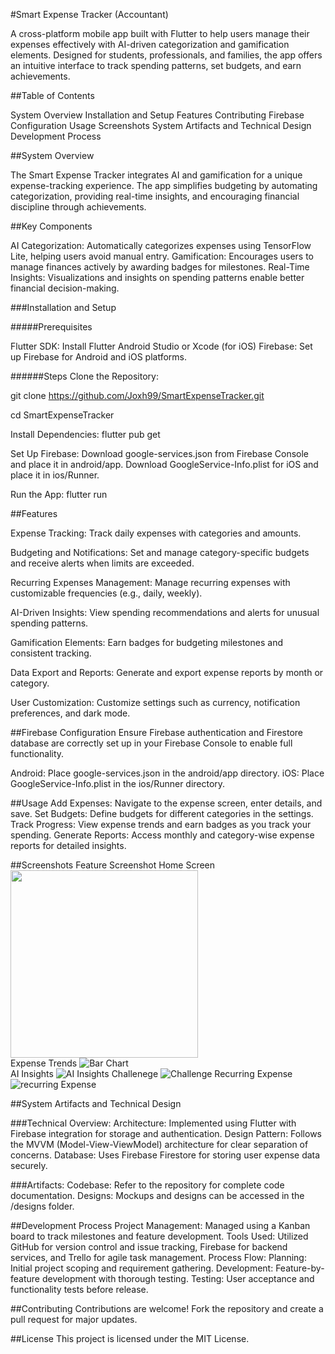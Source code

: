 #Smart Expense Tracker (Accountant)


A cross-platform mobile app built with Flutter to help users manage their expenses effectively with AI-driven categorization and gamification elements. Designed for students, professionals, and families, the app offers an intuitive interface to track spending patterns, set budgets, and earn achievements.


##Table of Contents

System Overview
Installation and Setup
Features
Contributing
Firebase Configuration
Usage
Screenshots
System Artifacts and Technical Design
Development Process


##System Overview

The Smart Expense Tracker integrates AI and gamification for a unique expense-tracking experience. The app simplifies budgeting by automating categorization, providing real-time insights, and encouraging financial discipline through achievements.


##Key Components

AI Categorization: Automatically categorizes expenses using TensorFlow Lite, helping users avoid manual entry.
Gamification: Encourages users to manage finances actively by awarding badges for milestones.
Real-Time Insights: Visualizations and insights on spending patterns enable better financial decision-making.


###Installation and Setup

#####Prerequisites

Flutter SDK: Install Flutter
Android Studio or Xcode (for iOS)
Firebase: Set up Firebase for Android and iOS platforms.

######Steps
Clone the Repository:

git clone https://github.com/Joxh99/SmartExpenseTracker.git

cd SmartExpenseTracker

Install Dependencies:
flutter pub get

Set Up Firebase:
Download google-services.json from Firebase Console and place it in android/app.
Download GoogleService-Info.plist for iOS and place it in ios/Runner.

Run the App:
flutter run


##Features

Expense Tracking:
Track daily expenses with categories and amounts.

Budgeting and Notifications:
Set and manage category-specific budgets and receive alerts when limits are exceeded.

Recurring Expenses Management:
Manage recurring expenses with customizable frequencies (e.g., daily, weekly).

AI-Driven Insights:
View spending recommendations and alerts for unusual spending patterns.

Gamification Elements:
Earn badges for budgeting milestones and consistent tracking.

Data Export and Reports:
Generate and export expense reports by month or category.

User Customization:
Customize settings such as currency, notification preferences, and dark mode.


##Firebase Configuration
Ensure Firebase authentication and Firestore database are correctly set up in your Firebase Console to enable full functionality.

Android: Place google-services.json in the android/app directory.
iOS: Place GoogleService-Info.plist in the ios/Runner directory.


##Usage
Add Expenses: Navigate to the expense screen, enter details, and save.
Set Budgets: Define budgets for different categories in the settings.
Track Progress: View expense trends and earn badges as you track your spending.
Generate Reports: Access monthly and category-wise expense reports for detailed insights.


##Screenshots
Feature	Screenshot 
Home Screen	<img src="assets/home_screen.png" width="300"/>  
Expense Trends ![Bar Chart](assets/bar_chart.png)  	
AI Insights	![AI Insights](assets/ai_insights.png)
Challenege ![Challenge](assets/challenge.png)
Recurring Expense ![recurring Expense](assets/recurring_expense.png)

##System Artifacts and Technical Design

###Technical Overview:
Architecture: Implemented using Flutter with Firebase integration for storage and authentication.
Design Pattern: Follows the MVVM (Model-View-ViewModel) architecture for clear separation of concerns.
Database: Uses Firebase Firestore for storing user expense data securely.

###Artifacts:
Codebase: Refer to the repository for complete code documentation.
Designs: Mockups and designs can be accessed in the /designs folder.


##Development Process
Project Management: Managed using a Kanban board to track milestones and feature development.
Tools Used: Utilized GitHub for version control and issue tracking, Firebase for backend services, and Trello for agile task management.
Process Flow:
Planning: Initial project scoping and requirement gathering.
Development: Feature-by-feature development with thorough testing.
Testing: User acceptance and functionality tests before release.


##Contributing
Contributions are welcome! Fork the repository and create a pull request for major updates.


##License
This project is licensed under the MIT License.
